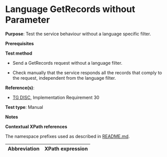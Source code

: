 # Language GetRecords without Parameter

**Purpose**: Test the service behaviour without a language specific filter.

**Prerequisites**

**Test method**

* Send a GetRecords request without a language filter.

* Check manually that the service responds all the records that comply to the request, independent from the language filter.

**Reference(s)**:
* [TG DISC](http://inspire.ec.europa.eu/id/ats/discovery-service/3.1/csw-iso-ap/README#ref_TG_DISC), Implementation Requirement 30

**Test type**: Manual

**Notes**


**Contextual XPath references**

The namespace prefixes used as described in [README.md](http://inspire.ec.europa.eu/id/ats/discovery-service/3.1/csw-iso-ap/README#namespaces).

Abbreviation                                               |  XPath expression
---------------------------------------------------------- | -------------------------------------------------------------------------


